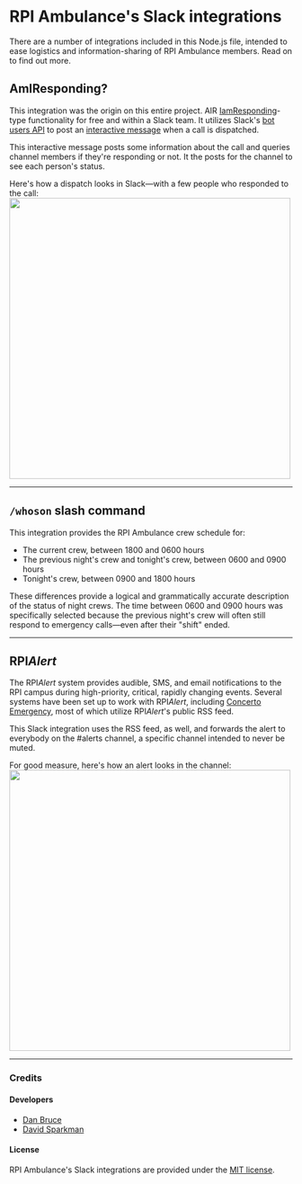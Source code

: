 # RPI Ambulance's Slack integrations
There are a number of integrations included in this Node.js file, intended to ease logistics and information-sharing of RPI Ambulance members. Read on to find out more.

## AmIResponding?

This integration was the origin on this entire project. AIR [IamResponding](https://iamresponding.com/v3/Pages/Default.aspx)-type functionality for free and within a Slack team. It utilizes Slack's [bot users API](https://api.slack.com/bot-users) to post an [interactive message](https://api.slack.com/interactive-messages) when a call is dispatched.

This interactive message posts some information about the call and queries channel members if they're responding or not. It the posts for the channel to see each person's status.

Here's how a dispatch looks in Slack—with a few people who responded to the call:  
<img src="https://i.imgur.com/qAL5Szl.png" width="500">

---

## `/whoson` slash command
This integration provides the RPI Ambulance crew schedule for:
* The current crew, between 1800 and 0600 hours
* The previous night's crew and tonight's crew, between 0600 and 0900 hours
* Tonight's crew, between 0900 and 1800 hours

These differences provide a logical and grammatically accurate description of the status of night crews. The time between 0600 and 0900 hours was specifically selected because the previous night's crew will often still respond to emergency calls—even after their "shift" ended.

___

## RPI*Alert*
The RPI*Alert* system provides audible, SMS, and email notifications to the RPI campus during high-priority, critical, rapidly changing events. Several systems have been set up to work with RPI*Alert*, including [Concerto Emergency](https://github.com/concerto-addons/concerto_emergency), most of which utilize RPI*Alert*'s public RSS feed.

This Slack integration uses the RSS feed, as well, and forwards the alert to everybody on the #alerts channel, a specific channel intended to never be muted.

For good measure, here's how an alert looks in the channel:  
<img src="https://i.imgur.com/9PKjtbU.png" width="500">


---

### Credits

#### Developers
* [Dan Bruce](http://github.com/ddbruce)
* [David Sparkman](http://github.com/David-Sparky)

#### License
RPI Ambulance's Slack integrations are provided under the [MIT license](https://opensource.org/licenses/MIT).
